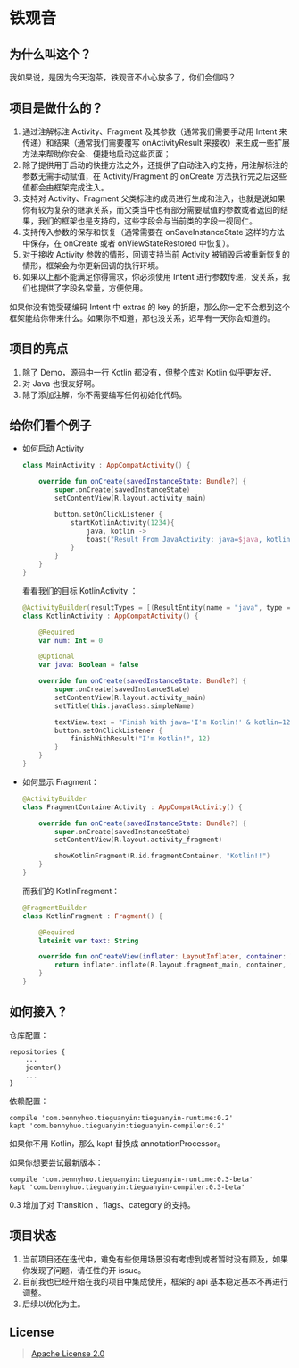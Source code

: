 # 铁观音

## 为什么叫这个？

我如果说，是因为今天泡茶，铁观音不小心放多了，你们会信吗？

## 项目是做什么的？

1. 通过注解标注 Activity、Fragment 及其参数（通常我们需要手动用 Intent 来传递）和结果（通常我们需要覆写 onActivityResult 来接收）来生成一些扩展方法来帮助你安全、便捷地启动这些页面；
2. 除了提供用于启动的快捷方法之外，还提供了自动注入的支持，用注解标注的参数无需手动赋值，在 Activity/Fragment 的 onCreate 方法执行完之后这些值都会由框架完成注入。
3. 支持对 Activity、Fragment 父类标注的成员进行生成和注入，也就是说如果你有较为复杂的继承关系，而父类当中也有部分需要赋值的参数或者返回的结果，我们的框架也是支持的，这些字段会与当前类的字段一视同仁。
4. 支持传入参数的保存和恢复（通常需要在 onSaveInstanceState 这样的方法中保存，在 onCreate 或者 onViewStateRestored 中恢复）。
5. 对于接收 Activity 参数的情形，回调支持当前 Activity 被销毁后被重新恢复的情形，框架会为你更新回调的执行环境。
6. 如果以上都不能满足你得需求，你必须使用 Intent 进行参数传递，没关系，我们也提供了字段名常量，方便使用。

如果你没有饱受硬编码 Intent 中 extras 的 key 的折磨，那么你一定不会想到这个框架能给你带来什么。如果你不知道，那也没关系，迟早有一天你会知道的。

## 项目的亮点

1. 除了 Demo，源码中一行 Kotlin 都没有，但整个库对 Kotlin 似乎更友好。
2. 对 Java 也很友好啊。
3. 除了添加注解，你不需要编写任何初始化代码。

## 给你们看个例子

* 如何启动 Activity

	``` kotlin
	class MainActivity : AppCompatActivity() {
	
	    override fun onCreate(savedInstanceState: Bundle?) {
	        super.onCreate(savedInstanceState)
	        setContentView(R.layout.activity_main)
	
	        button.setOnClickListener {
	            startKotlinActivity(1234){
	                java, kotlin ->
	                toast("Result From JavaActivity: java=$java, kotlin=$kotlin" )
	            }
	        }
	    }
	}
	```

	看看我们的目标 KotlinActivity ：

	```kotlin
	@ActivityBuilder(resultTypes = [(ResultEntity(name = "java", type = String::class)), (ResultEntity(name = "kotlin", type = Int::class))])
	class KotlinActivity : AppCompatActivity() {
	
	    @Required
	    var num: Int = 0
	
	    @Optional
	    var java: Boolean = false
	
	    override fun onCreate(savedInstanceState: Bundle?) {
	        super.onCreate(savedInstanceState)
	        setContentView(R.layout.activity_main)
	        setTitle(this.javaClass.simpleName)
	
	        textView.text = "Finish With java='I'm Kotlin!' & kotlin=12"
	        button.setOnClickListener {
	            finishWithResult("I'm Kotlin!", 12)
	        }
	    }
	}
	```

* 如何显示 Fragment：

	```kotlin
	@ActivityBuilder
	class FragmentContainerActivity : AppCompatActivity() {
	
	    override fun onCreate(savedInstanceState: Bundle?) {
	        super.onCreate(savedInstanceState)
	        setContentView(R.layout.activity_fragment)
	
	        showKotlinFragment(R.id.fragmentContainer, "Kotlin!!")
	    }
	}
	```

	而我们的 KotlinFragment：
	
	```kotlin
	@FragmentBuilder
	class KotlinFragment : Fragment() {
	
	    @Required
	    lateinit var text: String
	
	    override fun onCreateView(inflater: LayoutInflater, container: ViewGroup?, savedInstanceState: Bundle?): View? {
	        return inflater.inflate(R.layout.fragment_main, container, false)
	    }
	}
	```

## 如何接入？

仓库配置：

```
repositories {
    ...
    jcenter()
    ...
}
```

依赖配置：

```
compile 'com.bennyhuo.tieguanyin:tieguanyin-runtime:0.2'
kapt 'com.bennyhuo.tieguanyin:tieguanyin-compiler:0.2'
```
如果你不用 Kotlin，那么 kapt 替换成 annotationProcessor。

如果你想要尝试最新版本：

```
compile 'com.bennyhuo.tieguanyin:tieguanyin-runtime:0.3-beta'
kapt 'com.bennyhuo.tieguanyin:tieguanyin-compiler:0.3-beta'
```

0.3 增加了对 Transition 、flags、category 的支持。

## 项目状态

1. 当前项目还在迭代中，难免有些使用场景没有考虑到或者暂时没有顾及，如果你发现了问题，请任性的开 issue。
2. 目前我也已经开始在我的项目中集成使用，框架的 api 基本稳定基本不再进行调整。
3. 后续以优化为主。
	
## License

> [Apache License 2.0](https://github.com/enbandari/TieGuanYin/blob/master/LICENSE)